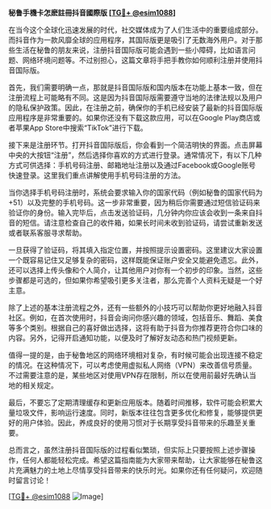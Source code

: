**秘鲁手機卡怎麽註冊抖音國際版 [[TG💪+ @esim1088](https://t.me/s/esim1088)]**

在当今这个全球化迅速发展的时代，社交媒体成为了人们生活中的重要组成部分。而抖音作为一款风靡全球的应用程序，其国际版更是吸引了无数海外用户。对于那些生活在秘鲁的朋友来说，注册抖音国际版可能会遇到一些小障碍，比如语言问题、网络环境问题等。不过别担心，这篇文章将手把手教你如何顺利注册并使用抖音国际版。

首先，我们需要明确一点，那就是抖音国际版和国内版本在功能上基本一致，但在注册流程上可能略有不同。这是因为抖音国际版需要遵守当地的法律法规以及用户的隐私保护政策。因此，在注册之前，确保你的手机已经安装了最新的抖音国际版应用程序是非常重要的。如果你还没有下载这款应用，可以在Google Play商店或者苹果App Store中搜索“TikTok”进行下载。

接下来是注册环节。打开抖音国际版后，你会看到一个简洁明快的界面。点击屏幕中央的大按钮“注册”，然后选择你喜欢的方式进行登录。通常情况下，有以下几种方式可供选择：手机号码注册、邮箱地址注册以及通过Facebook或Google账号快速登录。这里我们重点讲解使用手机号码注册的方法。

当你选择手机号码注册时，系统会要求输入你的国家代码（例如秘鲁的国家代码为+51）以及完整的手机号码。这一步非常重要，因为稍后你需要通过短信验证码来验证你的身份。输入完毕后，点击发送验证码，几分钟内你应该会收到一条来自抖音的短信。请注意检查自己的收件箱，如果长时间未收到验证码，请尝试重新发送或者联系客服寻求帮助。

一旦获得了验证码，将其填入指定位置，并按照提示设置密码。这里建议大家设置一个既容易记住又足够复杂的密码，这样既能保证账户安全又能避免遗忘。此外，还可以选择上传头像和个人简介，让其他用户对你有一个初步的印象。当然，这些步骤都是可选的，但如果你希望吸引更多关注者，那么完善个人资料无疑是一个好主意。

除了上述的基本注册流程之外，还有一些额外的小技巧可以帮助你更好地融入抖音社区。例如，在首次使用时，抖音会询问你感兴趣的领域，包括音乐、舞蹈、美食等多个类别。根据自己的喜好做出选择，这将有助于抖音为你推荐更符合你口味的内容。另外，记得开启通知功能，以便及时了解好友动态和热门视频更新。

值得一提的是，由于秘鲁地区的网络环境相对复杂，有时候可能会出现连接不稳定的情况。在这种情况下，可以考虑使用虚拟私人网络（VPN）来改善信号质量。不过需要注意的是，某些地区对使用VPN存在限制，所以在使用前最好先确认当地的相关规定。

最后，不要忘了定期清理缓存和更新应用版本。随着时间推移，软件可能会积累大量垃圾文件，影响运行速度。同时，新版本往往包含更多优化和修复，能够提供更好的用户体验。因此，养成良好的使用习惯对于长期享受抖音带来的乐趣至关重要。

总而言之，虽然注册抖音国际版的过程看似繁琐，但实际上只要按照上述步骤操作，任何人都能轻松完成。希望这篇指南能为大家带来帮助，让大家能够在秘鲁这片充满魅力的土地上尽情享受抖音带来的快乐时光。如果你还有任何疑问，欢迎随时留言讨论！

[[TG💪+ @esim1088](https://t.me/s/esim1088) ![Image](https://i.postimg.cc/4NQfJmqS/Snipaste-2025-05-13-00-14-12.png)]